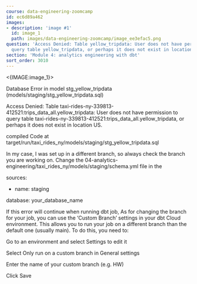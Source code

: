 ```yaml
---
course: data-engineering-zoomcamp
id: ec6d89a462
images:
- description: 'image #1'
  id: image_1
  path: images/data-engineering-zoomcamp/image_ee3efac5.png
question: 'Access Denied: Table yellow_tripdata: User does not have permission to
  query table yellow_tripdata, or perhaps it does not exist in location US.'
section: 'Module 4: analytics engineering with dbt'
sort_order: 3010
---
```


<{IMAGE:image_1}>

Database Error in model stg_yellow_tripdata (models/staging/stg_yellow_tripdata.sql)

Access Denied: Table taxi-rides-ny-339813-412521:trips_data_all.yellow_tripdata: User does not have permission to query table taxi-rides-ny-339813-412521:trips_data_all.yellow_tripdata, or perhaps it does not exist in location US.

compiled Code at target/run/taxi_rides_ny/models/staging/stg_yellow_tripdata.sql

In my case, I was set up in a different branch, so always check the branch you are working on. Change the 04-analytics-engineering/taxi_rides_ny/models/staging/schema.yml file in the

sources:

- name: staging

database: your_database_name

If this error will continue when running dbt job, As for changing the branch for your job, you can use the ‘Custom Branch’ settings in your dbt Cloud environment. This allows you to run your job on a different branch than the default one (usually main). To do this, you need to:

Go to an environment and select Settings to edit it

Select Only run on a custom branch in General settings

Enter the name of your custom branch (e.g. HW)

Click Save

